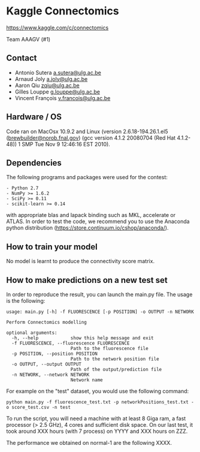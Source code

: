 Kaggle Connectomics
===================

https://www.kaggle.com/c/connectomics

Team AAAGV (#1)

Contact
-------

- Antonio Sutera <a.sutera@ulg.ac.be>
- Arnaud Joly <a.joly@ulg.ac.be>
- Aaron Qiu <zqiu@ulg.ac.be>
- Gilles Louppe <g.louppe@ulg.ac.be>
- Vincent François <v.francois@ulg.ac.be>


Hardware / OS
-------------

Code ran on MacOsx 10.9.2 and Linux (version 2.6.18-194.26.1.el5
(brewbuilder@norob.fnal.gov) (gcc version 4.1.2 20080704 (Red Hat 4.1.2-48))
1 SMP Tue Nov 9 12:46:16 EST 2010).


Dependencies
------------

The following programs and packages were used for the contest:

    - Python 2.7
    - NumPy >= 1.6.2
    - SciPy >= 0.11
    - scikit-learn >= 0.14

with appropriate blas and lapack binding such as MKL, accelerate or ATLAS.
In order to test the code, we recommend you to use the Anaconda python
distribution (https://store.continuum.io/cshop/anaconda/).


How to train your model
-----------------------

No model is learnt to produce the connectivity score matrix.


How to make predictions on a new test set
-----------------------------------------
In order to reproduce the result, you can launch the main.py file.
The usage is the following:

    usage: main.py [-h] -f FLUORESCENCE [-p POSITION] -o OUTPUT -n NETWORK

    Perform Connectomics modelling

    optional arguments:
      -h, --help            show this help message and exit
      -f FLUORESCENCE, --fluorescence FLUORESCENCE
                            Path to the fluorescence file
      -p POSITION, --position POSITION
                            Path to the network position file
      -o OUTPUT, --output OUTPUT
                            Path of the output/prediction file
      -n NETWORK, --network NETWORK
                            Network name

For example on the "test" dataset, you would use the following command:

    python main.py -f fluorescence_test.txt -p networkPositions_test.txt -o score_test.csv -n test

To run the script, you will need a machine with at least 8 Giga ram, a fast
processor (> 2.5 GHz), 4 cores and sufficient disk space. On our last
test, it took around XXX hours (with 7 process) on YYYY and XXX hours on ZZZ.

The performance we obtained on normal-1 are the following XXXX.
